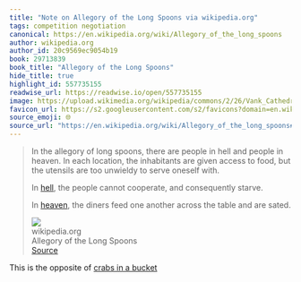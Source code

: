 ```yaml
---
title: "Note on Allegory of the Long Spoons via wikipedia.org"
tags: competition negotiation
canonical: https://en.wikipedia.org/wiki/Allegory_of_the_long_spoons
author: wikipedia.org
author_id: 20c9569ec9054b19
book: 29713839
book_title: "Allegory of the Long Spoons"
hide_title: true
highlight_id: 557735155
readwise_url: https://readwise.io/open/557735155
image: https://upload.wikimedia.org/wikipedia/commons/2/26/Vank_Cathedral_-_Heaven-Earth-Hell_fresco.jpg
favicon_url: https://s2.googleusercontent.com/s2/favicons?domain=en.wikipedia.org
source_emoji: 🌐
source_url: "https://en.wikipedia.org/wiki/Allegory_of_the_long_spoons#:~:text=In%20the%20allegory,and%20are%20sated."
---
```


> In the allegory of long spoons, there are people in hell and people in heaven. In each location, the inhabitants are given access to food, but the utensils are too unwieldy to serve oneself with.
> 
> In [hell](https://en.wikipedia.org/wiki/Hell), the people cannot cooperate, and consequently starve.
> 
> In [heaven](https://en.wikipedia.org/wiki/Heaven), the diners feed one another across the table and are sated.
> <div class="quoteback-footer"><div class="quoteback-avatar"><img class="mini-favicon" src="https://s2.googleusercontent.com/s2/favicons?domain=en.wikipedia.org"></div><div class="quoteback-metadata"><div class="metadata-inner"><span style="display:none">FROM:</span><div aria-label="wikipedia.org" class="quoteback-author"> wikipedia.org</div><div aria-label="Allegory of the Long Spoons" class="quoteback-title"> Allegory of the Long Spoons</div></div></div><div class="quoteback-backlink"><a target="_blank" aria-label="go to the full text of this quotation" rel="noopener" href="https://en.wikipedia.org/wiki/Allegory_of_the_long_spoons#:~:text=In%20the%20allegory,and%20are%20sated." class="quoteback-arrow"> Source</a></div></div>

This is the opposite of [crabs in a bucket](https://en.wikipedia.org/wiki/Crab_mentality)